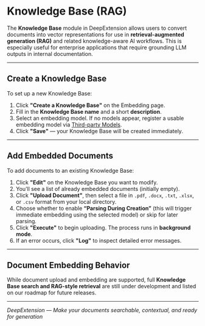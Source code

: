 
# Knowledge Base (RAG)

The **Knowledge Base** module in DeepExtension allows users to convert documents into vector representations 
for use in **retrieval-augmented generation (RAG)** and related knowledge-aware AI workflows. This is especially 
useful for enterprise applications that require grounding LLM outputs in internal documentation.

---

## Create a Knowledge Base

To set up a new Knowledge Base:

1. Click **"Create a Knowledge Base"** on the Embedding page.  
2. Fill in the **Knowledge Base name** and a short **description**.  
3. Select an embedding model. If no models appear, register a usable embedding model via [Third-party 
Models](thirdparty-models.md).  
4. Click **"Save"** — your Knowledge Base will be created immediately.

---

## Add Embedded Documents

To add documents to an existing Knowledge Base:

1. Click **"Edit"** on the Knowledge Base you want to modify.  
2. You’ll see a list of already embedded documents (initially empty).  
3. Click **"Upload Document"**, then select a file in `.pdf`, `.docx`, `.txt`, `.xlsx`, or `.csv` format from your 
local directory.  
4. Choose whether to enable **“Parsing During Creation”** (this will trigger immediate embedding using the 
selected model) or skip for later parsing.  
5. Click **"Execute"** to begin uploading. The process runs in **background mode**.  
6. If an error occurs, click **"Log"** to inspect detailed error messages.

---

## Document Embedding Behavior

While document upload and embedding are supported, full **Knowledge Base search and RAG-style retrieval** are 
still under development and listed on our roadmap for future releases.

---

*DeepExtension — Make your documents searchable, contextual, and ready for generation*

